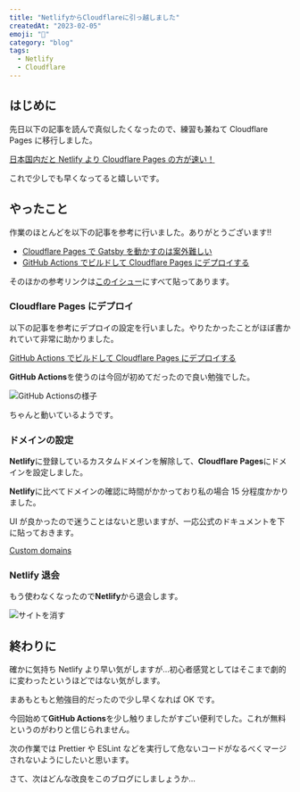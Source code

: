 ```yaml
---
title: "NetlifyからCloudflareに引っ越しました"
createdAt: "2023-02-05"
emoji: "🏡"
category: "blog"
tags:
  - Netlify
  - Cloudflare
---
```


## はじめに

先日以下の記事を読んで真似したくなったので、練習も兼ねて Cloudflare Pages に移行しました。

[日本国内だと Netlify より Cloudflare Pages の方が速い！](https://qiita.com/akitkat/items/dcbe4fcaacc051753e2b)

これで少しでも早くなってると嬉しいです。

## やったこと

作業のほとんどを以下の記事を参考に行いました。ありがとうございます!!

- [Cloudflare Pages で Gatsby を動かすのは案外難しい](https://zenn.dev/appare45/articles/cloudflarepages-gatsby)
- [GitHub Actions でビルドして Cloudflare Pages にデプロイする](https://zenn.dev/nwtgck/articles/1fdee0e84e5808)

そのほかの参考リンクは[このイシュー](https://github.com/tunamaguro/blog/issues/26)にすべて貼ってあります。

### Cloudflare Pages にデプロイ

以下の記事を参考にデプロイの設定を行いました。やりたかったことがほぼ書かれていて非常に助かりました。

[GitHub Actions でビルドして Cloudflare Pages にデプロイする](https://zenn.dev/nwtgck/articles/1fdee0e84e5808)

**GitHub Actions**を使うのは今回が初めてだったので良い勉強でした。

![GitHub Actionsの様子](/images/move-to-cloudflare-from-netlify/action-image.png)

ちゃんと動いているようです。

### ドメインの設定

**Netlify**に登録しているカスタムドメインを解除して、**Cloudflare Pages**にドメインを設定しました。

**Netlify**に比べてドメインの確認に時間がかかっており私の場合 15 分程度かかりました。

UI が良かったので迷うことはないと思いますが、一応公式のドキュメントを下に貼っておきます。

[Custom domains](https://developers.cloudflare.com/pages/platform/custom-domains/)

### Netlify 退会

もう使わなくなったので**Netlify**から退会します。

![サイトを消す](/images/move-to-cloudflare-from-netlify/delete-netlify.png)

## 終わりに

確かに気持ち Netlify より早い気がしますが...初心者感覚としてはそこまで劇的に変わったというほどではない気がします。

まあもともと勉強目的だったので少し早くなれば OK です。

今回始めて**GitHub Actions**を少し触りましたがすごい便利でした。これが無料というのがわりと信じられません。

次の作業では Prettier や ESLint などを実行して危ないコードがなるべくマージされないようにしたいと思います。

さて、次はどんな改良をこのブログにしましょうか...
